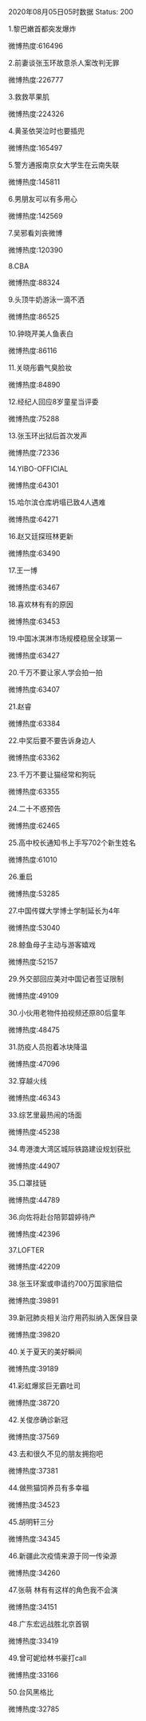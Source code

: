 2020年08月05日05时数据
Status: 200

1.黎巴嫩首都突发爆炸

微博热度:616496

2.前妻谈张玉环故意杀人案改判无罪

微博热度:226777

3.救救苹果肌

微博热度:224326

4.黄圣依哭泣时也要插兜

微博热度:165497

5.警方通报南京女大学生在云南失联

微博热度:145811

6.男朋友可以有多用心

微博热度:142569

7.吴邪看刘丧微博

微博热度:120390

8.CBA

微博热度:88324

9.头顶牛奶游泳一滴不洒

微博热度:86525

10.钟晓芹美人鱼表白

微博热度:86116

11.关晓彤霸气臭脸妆

微博热度:84890

12.经纪人回应8岁童星当评委

微博热度:75288

13.张玉环出狱后首次发声

微博热度:72336

14.YIBO-OFFICIAL

微博热度:64301

15.哈尔滨仓库坍塌已致4人遇难

微博热度:64271

16.赵又廷探班林更新

微博热度:63490

17.王一博

微博热度:63467

18.喜欢林有有的原因

微博热度:63453

19.中国冰淇淋市场规模稳居全球第一

微博热度:63427

20.千万不要让家人学会拍一拍

微博热度:63407

21.赵睿

微博热度:63384

22.中奖后要不要告诉身边人

微博热度:63362

23.千万不要让猫经常和狗玩

微博热度:63355

24.二十不惑预告

微博热度:62465

25.高中校长通知书上手写702个新生姓名

微博热度:61010

26.重启

微博热度:53285

27.中国传媒大学博士学制延长为4年

微博热度:53040

28.鲸鱼母子主动与游客嬉戏

微博热度:52157

29.外交部回应美对中国记者签证限制

微博热度:49109

30.小伙用老物件拍视频还原80后童年

微博热度:48475

31.防疫人员抱着冰块降温

微博热度:47096

32.穿越火线

微博热度:46343

33.综艺里最热闹的场面

微博热度:45238

34.粤港澳大湾区城际铁路建设规划获批

微博热度:44907

35.口罩挂链

微博热度:44789

36.向佐将赴台陪郭碧婷待产

微博热度:42396

37.LOFTER

微博热度:42209

38.张玉环案或申请约700万国家赔偿

微博热度:39891

39.新冠肺炎相关治疗用药拟纳入医保目录

微博热度:39820

40.关于夏天的美好瞬间

微博热度:39189

41.彩虹爆浆巨无霸吐司

微博热度:38720

42.关俊彦确诊新冠

微博热度:37569

43.去和很久不见的朋友拥抱吧

微博热度:37381

44.做熊猫饲养员有多幸福

微博热度:34523

45.胡明轩三分

微博热度:34345

46.新疆此次疫情来源于同一传染源

微博热度:34260

47.张萌 林有有这样的角色我不会演

微博热度:34151

48.广东宏远战胜北京首钢

微博热度:33419

49.曾可妮给林书豪打call

微博热度:33166

50.台风黑格比

微博热度:32785

